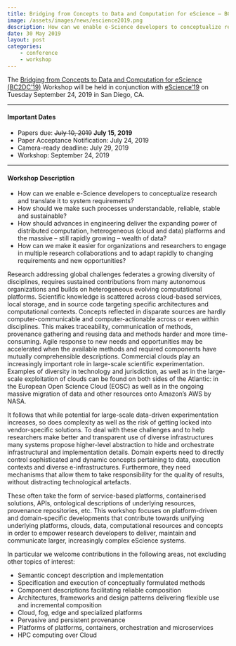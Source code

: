 ```yaml
---
title: Bridging from Concepts to Data and Computation for eScience — BC2DC’19 @eScience19
image: /assets/images/news/escience2019.png
description: How can we enable e-Science developers to conceptualize research and translate it to system requirements? How should we make such processes understandable, reliable, stable and sustainable? How should advances in engineering deliver the expanding power of distributed computation, heterogeneous (cloud and data) platforms and the massive – still rapidly growing – wealth of data? How can we make it easier for organizations and researchers to engage in multiple research collaborations and to adapt rapidly to changing requirements and new opportunities?
date: 30 May 2019
layout: post
categories:
    - conference
    - workshop
---
```


The <a href="https://bc2dc.github.io/" target="_blank">Bridging from Concepts to Data and Computation for eScience (BC2DC’19)</a> Workshop will be held in conjunction with <a href="https://escience2019.sdsc.edu/" target="_blank">eScience’19</a> on Tuesday September 24, 2019 in San Diego, CA.

---

#### Important Dates

- Papers due: ~~July 10, 2019~~ **July 15, 2019**
- Paper Acceptance Notification: July 24, 2019
- Camera-ready deadline: July 29, 2019
- Workshop: September 24, 2019

---

#### Workshop Description

- How can we enable e-Science developers to conceptualize research and translate it to system requirements?
- How should we make such processes understandable, reliable, stable and sustainable? 
- How should advances in engineering deliver the expanding power of distributed computation, heterogeneous (cloud and data) platforms and the massive – still rapidly growing – wealth of data?
- How can we make it easier for organizations and researchers to engage in multiple research collaborations and to adapt rapidly to changing requirements and new opportunities?

Research addressing global challenges federates a growing diversity of disciplines, requires sustained contributions from many autonomous organizations and builds on heterogeneous evolving computational platforms. Scientific knowledge is scattered across cloud-based services, local storage, and in source code targeting specific architectures and computational contexts. Concepts reflected in disparate sources are hardly computer-communicable and computer-actionable across or even within disciplines. This makes traceability, communication of methods, provenance gathering and reusing data and methods harder and more time-consuming. Agile response to new needs and opportunities may be accelerated when the available methods and required components have mutually comprehensible descriptions. Commercial clouds play an increasingly important role in large-scale scientific experimentation. Examples of diversity in technology and jurisdiction, as well as in the large-scale exploitation of clouds can be found on both sides of the Atlantic: in the European Open Science Cloud (EOSC) as well as in the ongoing massive migration of data and other resources onto Amazon’s AWS by NASA.

It follows that while potential for large-scale data-driven experimentation increases, so does complexity as well as the risk of getting locked into vendor-specific solutions. To deal with these challenges and to help researchers make better and transparent use of diverse infrastructures many systems propose higher-level abstraction to hide and orchestrate infrastructural and implementation details. Domain experts need to directly control sophisticated and dynamic concepts pertaining to data, execution contexts and diverse e-infrastructures. Furthermore, they need mechanisms that allow them to take responsibility for the quality of results, without distracting technological artefacts.

These often take the form of service-based platforms, containerised solutions, APIs, ontological descriptions of underlying resources, provenance repositories, etc. This workshop focuses on platform-driven and domain-specific developments that contribute towards unifying underlying platforms, clouds, data, computational resources and concepts in order to empower research developers to deliver, maintain and communicate larger, increasingly complex eScience systems.

In particular we welcome contributions in the following areas, not excluding other topics of interest:

- Semantic concept description and implementation 
- Specification and execution of conceptually formulated methods
- Component descriptions facilitating reliable composition
- Architectures, frameworks and design patterns delivering flexible use and incremental composition
- Cloud, fog, edge and specialized platforms
- Pervasive and persistent provenance 
- Platforms of platforms, containers, orchestration and microservices
- HPC computing over Cloud
